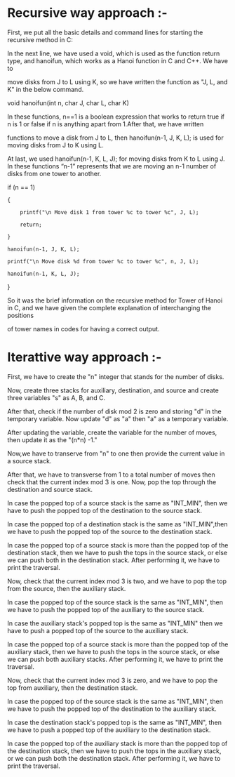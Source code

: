 # Recursive way approach :- 

First, we put all the basic details and command lines for starting the recursive method in C:

In the next line, we have used a void, which is used as the function return type, and hanoifun, which works as a Hanoi function in C and C++. We have to

move disks from J to L using K, so we have written the function as "J, L, and K" in the below command.

void hanoifun(int n, char J, char L, char K)

In these functions, n==1 is a boolean expression that works to return true if n is 1 or false if n is anything apart from 1.After that, we have written 

functions to move a disk from J to L, then hanoifun(n-1, J, K, L); is used for moving disks from J to K using L.

At last, we used hanoifun(n-1, K, L, J); for moving disks from K to L using J. In these functions “n-1” represents that we are moving an n-1 number of disks from one tower to another.


if (n == 1)

    {
    
        printf("\n Move disk 1 from tower %c to tower %c", J, L);
        
        return;
        
    }
    
    hanoifun(n-1, J, K, L);
    
    printf("\n Move disk %d from tower %c to tower %c", n, J, L);
    
    hanoifun(n-1, K, L, J);
}



So it was the brief information on the recursive method for Tower of Hanoi in C, and we have given the complete explanation of interchanging the positions

of tower names in codes for having a correct output.



# Iterattive way approach :- 

First, we have to create the "n" integer that stands for the number of disks.

Now, create three stacks for auxiliary, destination, and source and create three variables "s" as A, B, and C.

After that, check if the number of disk mod 2 is zero and storing "d" in the temporary variable. Now update "d" as "a" then "a" as a temporary variable.

After updating the variable, create the variable for the number of moves, then update it as the "(n*n) -1."

Now,we have to transerve from "n" to one then provide the current value in a source stack.

After that, we have to transverse from 1 to a total number of moves then check that the current index mod 3 is one. Now, pop the top through the destination and source stack.

In case the popped top of a source stack is the same as "INT_MIN", then we have to push the popped top of the destination to the source stack.

In case the popped top of a destination stack is the same as "INT_MIN",then we have to push the popped top of the source to the destination stack.

In case the popped top of a source stack is more than the popped top of the destination stack, then we have to push the tops in the source stack, or else we can push both in the destination stack. After performing it, we have to print the traversal.

Now, check that the current index mod 3 is two, and we have to pop the top from the source, then the auxiliary stack.

In case the popped top of the source stack is the same as "INT_MIN", then we have to push the popped top of the auxiliary to the source stack.

In case the auxiliary stack's popped top is the same as "INT_MIN" then we have to push a popped top of the source to the auxiliary stack.

In case the popped top of a source stack is more than the popped top of the auxiliary stack, then we have to push the tops in the source stack, or else we can push both auxiliary stacks. After performing it, we have to print the traversal.

Now, check that the current index mod 3 is zero, and we have to pop the top from auxiliary, then the destination stack.

In case the popped top of the source stack is the same as "INT_MIN", then we have to push the popped top of the destination to the auxiliary stack.

In case the destination stack's popped top is the same as "INT_MIN", then we have to push a popped top of the auxiliary to the destination stack.

In case the popped top of the auxiliary stack is more than the popped top of the destination stack, then we have to push the tops in the auxiliary stack, or we can push both the destination stack. After performing it, we have to print the traversal.
